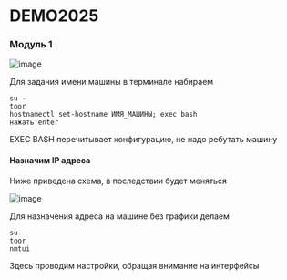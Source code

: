 # DEMO2025
### Модуль 1
![image](https://github.com/user-attachments/assets/a2f3b4ff-bdf8-4fbf-b270-4a284c6845e3)

Для задания имени машины в терминале набираем 
```
su -
toor
hostnamectl set-hostname ИМЯ_МАШИНЫ; exec bash
нажать enter
```
EXEC BASH перечитывает конфигурацию, не надо ребутать машину

#### Назначим IP адреса

Ниже приведена схема, в последствии будет меняться

![image](https://github.com/user-attachments/assets/58a7e254-71cd-4cdc-8cd7-ecdfa4d25b57)

Для назначения адреса на машине без графики делаем

```
su-
toor
nmtui
```

Здесь проводим настройки, обращая внимание на интерфейсы
